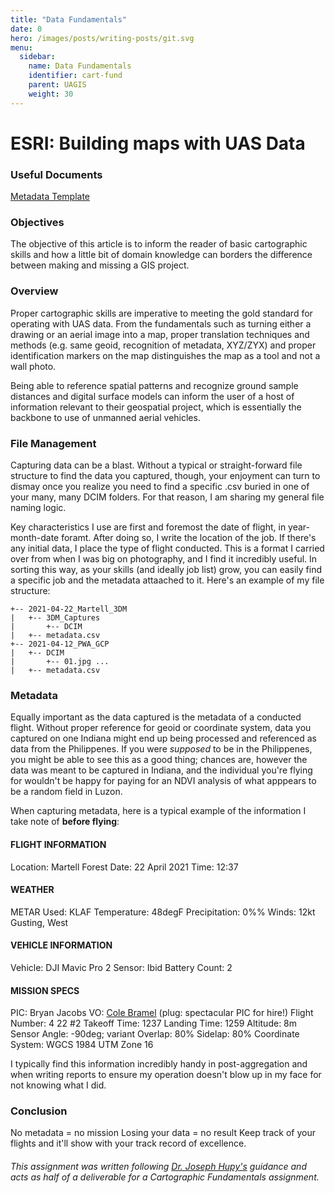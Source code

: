 ```yaml
---
title: "Data Fundamentals"
date: 0
hero: /images/posts/writing-posts/git.svg
menu:
  sidebar:
    name: Data Fundamentals
    identifier: cart-fund
    parent: UAGIS
    weight: 30
---
```


# ESRI: Building maps with UAS Data
### Useful Documents
[Metadata Template](static/files/metadata.docx)

### Objectives
  The objective of this article is to inform the reader of basic cartographic skills and how a little bit of domain knowledge can borders the difference between making and missing a GIS project.

### Overview
Proper cartographic skills are imperative to meeting the gold standard for operating with UAS data. From the fundamentals such as turning either a drawing or an aerial image into a map, proper translation techniques and methods (e.g. same geoid, recognition of metadata, XYZ/ZYX) and proper identification markers on the map distinguishes the map as a tool and not a wall photo.

Being able to reference spatial patterns and recognize ground sample distances and digital surface models can inform the user of a host of information relevant to their geospatial project, which is essentially the backbone to use of unmanned aerial vehicles. 

### File Management
Capturing data can be a blast. Without a typical or straight-forward file structure to find the data you captured, though, your enjoyment can turn to dismay once you realize you need to find a specific .csv buried in one of your many, many DCIM folders. For that reason, I am sharing my general file naming logic.

Key characteristics I use are first and foremost the date of flight, in year-month-date foramt. After doing so, I write the location of the job. If there's any initial data, I place the type of flight conducted. This is a format I carried over from when I was big on photography, and I find it incredibly useful. In sorting this way, as your skills (and ideally job list) grow, you can easily find a specific job and the metadata attaached to it. Here's an example of my file structure:

```
+-- 2021-04-22_Martell_3DM
|   +-- 3DM_Captures
|       +-- DCIM
|   +-- metadata.csv
+-- 2021-04-12_PWA_GCP
|   +-- DCIM
|       +-- 01.jpg ...
|   +-- metadata.csv
```

### Metadata
Equally important as the data captured is the metadata of a conducted flight. Without proper reference for geoid or coordinate system, data you captured on one Indiana might end up being processed and referenced as data from the Philippenes. If you were _supposed_ to be in the Philippenes, you might be able to see this as a good thing; chances are, however the data was meant to be captured in Indiana, and the individual you're flying for wouldn't be happy for paying for an NDVI analysis of what apppears to be a random field in Luzon.

When capturing metadata, here is a typical example of the information I take note of **before flying**:

#### FLIGHT INFORMATION	
Location:	Martell Forest
Date:	22 April 2021
Time:	12:37
#### WEATHER	
METAR Used:	KLAF
Temperature:	48degF
Precipitation:	0%%
Winds:	12kt Gusting, West
#### VEHICLE INFORMATION	
Vehicle:	DJI Mavic Pro 2
Sensor:	Ibid
Battery Count:	2
#### MISSION SPECS	
PIC:	Bryan Jacobs
VO:	[Cole Bramel](https://www.google.com/url?sa=t&rct=j&q=&esrc=s&source=web&cd=&cad=rja&uact=8&ved=2ahUKEwiY6dzR66jwAhVpGDQIHYOXAGEQFjAAegQIBhAD&url=https%3A%2F%2Fwww.linkedin.com%2Fin%2Fcole-bramel-4481b4153&usg=AOvVaw3P2wpiHmQLRYHAJA7lm7E-) (plug: spectacular PIC for hire!)
Flight Number:	4 22 #2
Takeoff Time:	1237
Landing Time:	1259
Altitude:	8m
Sensor Angle:	-90deg; variant
Overlap:	80%
Sidelap:	80%
Coordinate System:	WGCS 1984 UTM Zone 16

I typically find this information incredibly handy in post-aggregation and when writing reports to ensure my operation doesn't blow up in my face for not knowing what I did.

### Conclusion
No metadata = no mission
Losing your data = no result
Keep track of your flights and it'll show with your track record of excellence.




###### This assignment was written following [Dr. Joseph Hupy's](https://polytechnic.purdue.edu/profile/jhupy) guidance and acts as half of a deliverable for a Cartographic Fundamentals assignment. 